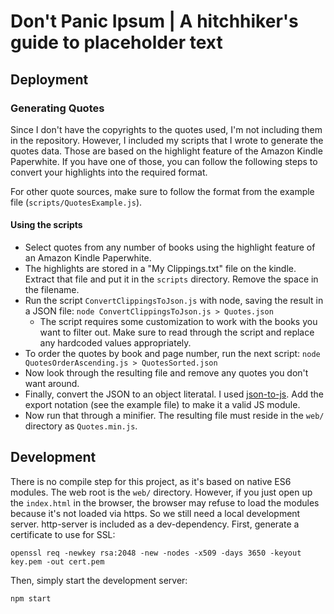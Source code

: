 # Don't Panic Ipsum | A hitchhiker's guide to placeholder text

## Deployment

### Generating Quotes

Since I don't have the copyrights to the quotes used, I'm not including them in the repository. However, I included my scripts that I wrote to generate the quotes data. Those are based on the highlight feature of the Amazon Kindle Paperwhite. If you have one of those, you can follow the following steps to convert your highlights into the required format.

For other quote sources, make sure to follow the format from the example file (`scripts/QuotesExample.js`).

#### Using the scripts

- Select quotes from any number of books using the highlight feature of an Amazon Kindle Paperwhite.
- The highlights are stored in a "My Clippings.txt" file on the kindle. Extract that file and put it in the `scripts` directory. Remove the space in the filename.
- Run the script `ConvertClippingsToJson.js` with node, saving the result in a JSON file: `node ConvertClippingsToJson.js > Quotes.json`
    - The script requires some customization to work with the books you want to filter out. Make sure to read through the script and replace any hardcoded values appropriately.
- To order the quotes by book and page number, run the next script: `node QuotesOrderAscending.js > QuotesSorted.json`
- Now look through the resulting file and remove any quotes you don't want around.
- Finally, convert the JSON to an object literatal. I used [json-to-js](https://github.com/Dinoshauer/json-to-js). Add the export notation (see the example file) to make it a valid JS module.
- Now run that through a minifier. The resulting file must reside in the `web/` directory as `Quotes.min.js`.

## Development

There is no compile step for this project, as it's based on native ES6 modules. The web root is the `web/` directory. However, if you just open up the `index.html` in the browser, the browser may refuse to load the modules because it's not loaded via https. So we still need a local development server. http-server is included as a dev-dependency. First, generate a certificate to use for SSL:

    openssl req -newkey rsa:2048 -new -nodes -x509 -days 3650 -keyout key.pem -out cert.pem

Then, simply start the development server:

    npm start
